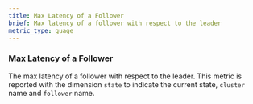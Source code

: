 ```yaml
---
title: Max Latency of a Follower
brief: Max latency of a follower with respect to the leader
metric_type: guage
---
```

### Max Latency of a Follower
The max latency of a follower with respect to the leader. This metric is reported with the dimension `state` to indicate the current state, `cluster` name and `follower` name.
